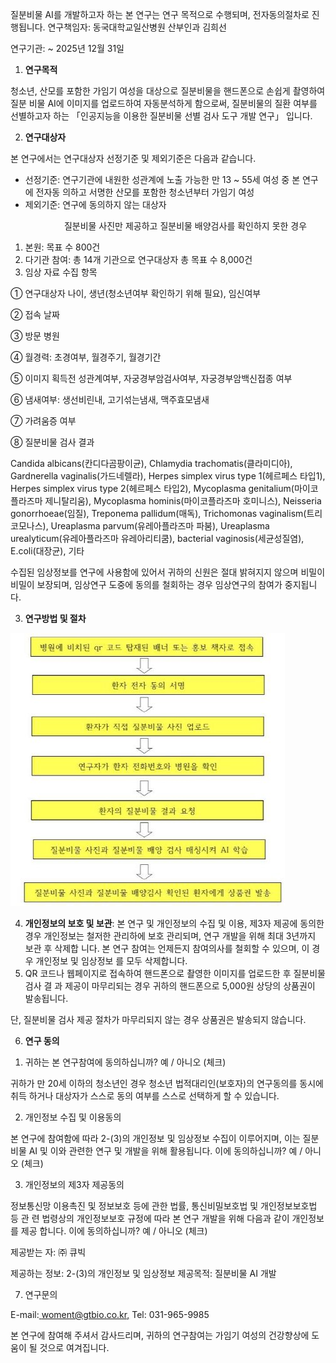 질분비물 AI를 개발하고자 하는 본 연구는 연구 목적으로 수행되며, 전자동의절차로 진행됩니다.  연구책임자: 동국대학교일산병원 산부인과 김희선 

연구기관: ~ 2025년 12월 31일 

1. **연구목적**  

청소년, 산모를 포함한 가임기 여성을 대상으로 질분비물을 핸드폰으로 손쉽게 촬영하여 질분 비물 AI에 이미지를 업로드하여 자동분석하게 함으로써, 질분비물의 질환 여부를 선별하고자 하는 「인공지능을 이용한 질분비물 선별 검사 도구 개발 연구」 입니다. 

2. **연구대상자**  

본 연구에서는 연구대상자 선정기준 및 제외기준은 다음과 같습니다.   

- 선정기준: 연구기관에 내원한 성관계에 노출 가능한 만 13 ~ 55세 여성 중 본 연구에 전자동 의하고 서명한 산모를 포함한 청소년부터 가임기 여성
- 제외기준: 연구에 동의하지 않는 대상자  

`            `질분비물 사진만 제공하고 질분비물 배양검사를 확인하지 못한 경우 

1) 본원: 목표 수 800건  
1) 다기관 참여: 총 14개 기관으로 연구대상자 총 목표 수 8,000건 
1) 임상 자료 수집 항목   

①  연구대상자 나이, 생년(청소년여부 확인하기 위해 필요), 임신여부 

②  접속 날짜 

③  방문 병원 

④  월경력: 초경여부, 월경주기, 월경기간 

⑤  이미지 획득전 성관계여부, 자궁경부암검사여부, 자궁경부암백신접종 여부  

⑥  냄새여부: 생선비린내, 고기섞는냄새, 맥주효모냄새  

⑦  가려움증 여부  

⑧  질분비물 검사 결과 

Candida  albicans(칸디다곰팡이균),  Chlamydia  trachomatis(클라미디아),  Gardnerella vaginalis(가드네렐라), Herpes simplex virus type 1(헤르페스 타입1), Herpes simplex virus type 2(헤르페스  타입2),  Mycoplasma  genitalium(마이코플라즈마  제니탈리움),  Mycoplasma hominis(마이코플라즈마  호미니스),  Neisseria  gonorrhoeae(임질),  Treponema  pallidum(매독),  Trichomonas vaginalism(트리코모나스), Ureaplasma parvum(유레아플라즈마 파붐), Ureaplasma urealyticum(유레아플라즈마 유레아리티쿰), bacterial vaginosis(세균성질염), E.coli(대장균), 기타  

수집된 임상정보를 연구에 사용함에 있어서 귀하의 신원은 절대 밝혀지지 않으며 비밀이 비밀이 보장되며, 임상연구 도중에 동의를 철회하는 경우 임상연구의 참여가 중지됩니다. 

3. **연구방법 및 절차**  

![](https://github.com/hwr12/obsidian/blob/5a99508e287bff98ef04171cfb71abf730108005/App%20Misc/Woment/Aspose.Words.8af5698f-f0e8-4805-8660-e9561d9d79d3.001.jpeg)

4. **개인정보의 보호 및 보관**: 본 연구 및 개인정보의 수집 및 이용, 제3자 제공에 동의한 경우 개인정보는 철저한 관리하에 보호 관리되며, 연구 개발을 위해 최대 3년까지 보관 후 삭제합 니다. 본 연구 참여는 언제든지 참여의사를 철회할 수 있으며, 이 경우 개인정보 및 임상정보 를 모두 삭제합니다. 
4. QR 코드나 웹페이지로 접속하여 핸드폰으로 촬영한 이미지를 업로드한 후 질분비물 검사 결 과 제공이 마무리되는 경우 귀하의 핸드폰으로 5,000원 상당의 상품권이 발송됩니다.  

단, 질분비물 검사 제공 절차가 마무리되지 않는 경우 상품권은 발송되지 않습니다.  

6. **연구 동의**  
1) 귀하는 본 연구참여에 동의하십니까? 예 / 아니오 (체크) 

귀하가 만 20세 이하의 청소년인 경우 청소년 법적대리인(보호자)의 연구동의를 동시에 취득 하거나 대상자가 스스로 동의 여부를 스스로 선택하게 할 수 있습니다.  

2) 개인정보 수집 및 이용동의 

본 연구에 참여함에 따라 2-(3)의 개인정보 및 임상정보 수집이 이루어지며, 이는 질분비물 AI 및 이와 관련한 연구 및 개발을 위해 활용됩니다. 이에 동의하십니까? 예 / 아니오 (체크) 

3) 개인정보의 제3자 제공동의  

정보통신망 이용촉진 및 정보보호 등에 관한 법률, 통신비밀보호법 및 개인정보보호법 등 관 련 법령상의 개인정보보호 규정에 따라 본 연구 개발을 위해 다음과 같이 개인정보를 제공 합니다. 이에 동의하십니까?  예 / 아니오 (체크) 

제공받는 자: ㈜ 큐빅 

제공하는 정보: 2-(3)의 개인정보 및 임상정보  제공목적: 질분비물 AI 개발  

7. 연구문의 

E-mail:[ woment@gtbio.co.kr,](mailto:woment@gtbio.co.kr) Tel: 031-965-9985 

본 연구에 참여해 주셔서 감사드리며, 귀하의 연구참여는 가임기 여성의 건강향상에 도움이 될 것으로 여겨집니다.  
